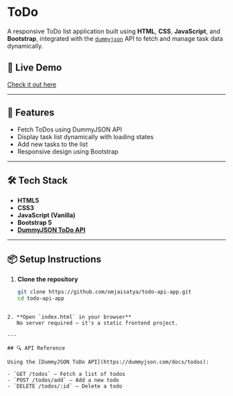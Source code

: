 # ToDo

A responsive ToDo list application built using **HTML**, **CSS**, **JavaScript**, and **Bootstrap**, integrated with the [`dummyjson`](https://dummyjson.com/docs/todos) API to fetch and manage task data dynamically.

## 🔗 Live Demo

[Check it out here](https://todorest.netlify.app/)

---

## 🚀 Features

- Fetch ToDos using DummyJSON API
- Display task list dynamically with loading states
- Add new tasks to the list
- Responsive design using Bootstrap

---

## 🛠️ Tech Stack

- **HTML5**
- **CSS3**
- **JavaScript (Vanilla)**
- **Bootstrap 5**
- **[DummyJSON ToDo API](https://dummyjson.com/docs/todos)**

---

## 📦 Setup Instructions

1. **Clone the repository**
   ```bash
   git clone https://github.com/omjaisatya/todo-api-app.git
   cd todo-api-app
   ```

```

2. **Open `index.html` in your browser**
   No server required — it's a static frontend project.

---

## 🔍 API Reference

Using the [DummyJSON ToDo API](https://dummyjson.com/docs/todos):

- `GET /todos` – Fetch a list of todos
- `POST /todos/add` – Add a new todo
- `DELETE /todos/:id` – Delete a todo

```
